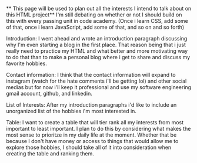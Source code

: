 ** This page will be used to plan out all the interests I intend to talk about on this HTML project**
I'm still debating on whether or not I should build on this with every passing unit in code academy. (Once i learn CSS, add some of that, once i learn JavaScript, add some of that, and so on and so forth)

Introduction:
I went ahead and wrote an introduction paragraph discussing why I'm even starting a blog in the first place. That reason being that i just really need to practice my HTML and what better and  more motivating way to do that than to make a personal blog where i get to share and discuss my favorite hobbies.

Contact information:
I think that the contact information will expand to instagram (watch for the hate comments i'll be getting lol) and other social medias but for now i'll keep it professional and use my software engineering gmail account, github, and linkedin.

List of Interests:
After my introduction paragraphs i'd like to include an unorganized list of the hobbies i'm most interested in.

Table:
I want to create a table that will tier rank all my interests from most important to least important. I plan to do this by considering what makes the most sense to prioritze in my daily life at the moment. Whether that be because I don't have money or access to things that would allow me to explore those hobbies, I should take all of it into consideration when creating the table and ranking them.